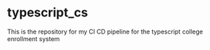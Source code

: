 # typescript_cs
This is the repository for my CI CD pipeline for the typescript college enrollment system
